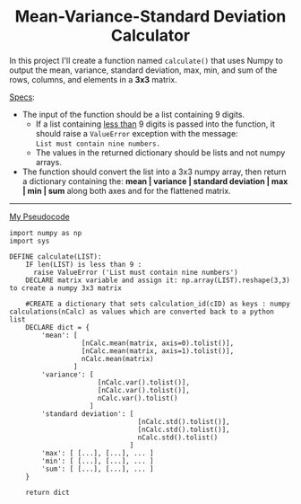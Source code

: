 <h1 align="center"> Mean-Variance-Standard Deviation Calculator </h1>
In this project I'll create a function named <code>calculate()</code> that uses Numpy to output the mean, variance, standard deviation, max, min, and sum of the rows, columns, and elements in a <b>3x3</b> matrix.


  <ins>Specs</ins>:
  - The input of the function should be a list containing 9 digits. 
    - If a list containing <ins>less than</ins> 9 digits is passed into the function, it should raise a `ValueError` exception with the message:<br> `List must contain nine numbers.`
    - The values in the returned dictionary should be lists and not numpy arrays. 
  - The function should convert the list into a 3x3 numpy array, then return a dictionary containing the: <b> mean | variance | standard deviation | max | min | sum</b> along both axes and for the flattened matrix. 

<HR NOSHADE="noshade"></HR>

<ins>My Pseudocode</ins>

```
import numpy as np
import sys

DEFINE calculate(LIST): 
    IF len(LIST) is less than 9 : 
      raise ValueError ('List must contain nine numbers')        
    DECLARE matrix variable and assign it: np.array(LIST).reshape(3,3) to create a numpy 3x3 matrix    
    
    #CREATE a dictionary that sets calculation_id(cID) as keys : numpy calculations(nCalc) as values which are converted back to a python list       
    DECLARE dict = {
        'mean': [ 
                  [nCalc.mean(matrix, axis=0).tolist()], 
                  [nCalc.mean(matrix, axis=1).tolist()], 
                  nCalc.mean(matrix)
                ]
        'variance': [ 
                      [nCalc.var().tolist()], 
                      [nCalc.var().tolist()], 
                      nCalc.var().tolist()
                    ]
        'standard deviation': [ 
                                [nCalc.std().tolist()], 
                                [nCalc.std().tolist()], 
                                nCalc.std().tolist()
                              ]
        'max': [ [...], [...], ... ]
        'min': [ [...], [...], ... ]
        'sum': [ [...], [...], ... ]
    }
    
    return dict
     
        
    
             
            
